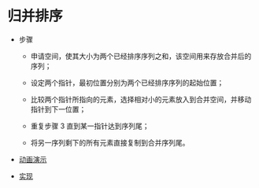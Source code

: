 # 归并排序

- 步骤

    - 申请空间，使其大小为两个已经排序序列之和，该空间用来存放合并后的序列；

    - 设定两个指针，最初位置分别为两个已经排序序列的起始位置；

    - 比较两个指针所指向的元素，选择相对小的元素放入到合并空间，并移动指针到下一位置；

    - 重复步骤 3 直到某一指针达到序列尾；

    - 将另一序列剩下的所有元素直接复制到合并序列尾。

- [动画演示](../images/sort/MergeSort.gif)

- [实现](../../java/cool/zzy/algorithm/sort/MergeSort.java)